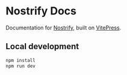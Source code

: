 # Nostrify Docs

Documentation for [Nostrify](https://gitlab.com/soapbox-pub/nostrify), built on [VitePress](https://vitepress.dev/).

## Local development

```sh
npm install
npm run dev
```